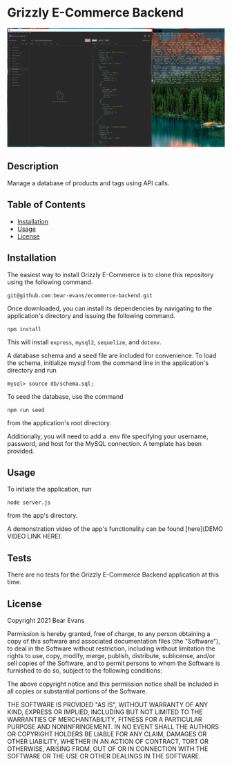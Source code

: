 # Grizzly E-Commerce Backend

![Screenshot of application](./assets/Screenshot.jpg)

## Description

Manage a database of products and tags using API calls.

## Table of Contents

- [Installation](#installation)
- [Usage](#usage)
- [License](#license)

## Installation

The easiest way to install Grizzly E-Commerce is to clone this repository using
the following command.

```
git@github.com:bear-evans/ecommerce-backend.git
```

Once downloaded, you can install its dependencies by navigating to the
application's directory and issuing the following command.

```
npm install
```

This will install `express`, `mysql2`, `sequelize`, and `dotenv`.

A database schema and a seed file are included for convenience. To load the
schema, initialize mysql from the command line in the application's directory
and run

```
mysql> source db/schema.sql;
```

To seed the database, use the command

```
npm run seed
```

from the application's root directory.

Additionally, you will need to add a .env file specifying your username,
password, and host for the MySQL connection. A template has been provided.

## Usage

To initiate the application, run

```
node server.js
```

from the app's directory.

A demonstration video of the app's functionality can be found [here](DEMO VIDEO
LINK HERE).

## Tests

There are no tests for the Grizzly E-Commerce Backend application at this time.

## License

Copyright 2021 Bear Evans

Permission is hereby granted, free of charge, to any person obtaining a copy of
this software and associated documentation files (the "Software"), to deal in
the Software without restriction, including without limitation the rights to
use, copy, modify, merge, publish, distribute, sublicense, and/or sell copies of
the Software, and to permit persons to whom the Software is furnished to do so,
subject to the following conditions:

The above copyright notice and this permission notice shall be included in all
copies or substantial portions of the Software.

THE SOFTWARE IS PROVIDED "AS IS", WITHOUT WARRANTY OF ANY KIND, EXPRESS OR
IMPLIED, INCLUDING BUT NOT LIMITED TO THE WARRANTIES OF MERCHANTABILITY, FITNESS
FOR A PARTICULAR PURPOSE AND NONINFRINGEMENT. IN NO EVENT SHALL THE AUTHORS OR
COPYRIGHT HOLDERS BE LIABLE FOR ANY CLAIM, DAMAGES OR OTHER LIABILITY, WHETHER
IN AN ACTION OF CONTRACT, TORT OR OTHERWISE, ARISING FROM, OUT OF OR IN
CONNECTION WITH THE SOFTWARE OR THE USE OR OTHER DEALINGS IN THE SOFTWARE.
